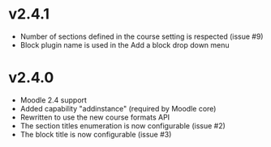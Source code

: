 v2.4.1
======

* Number of sections defined in the course setting is respected (issue #9)
* Block plugin name is used in the Add a block drop down menu

v2.4.0
======

* Moodle 2.4 support
* Added capability "addinstance" (required by Moodle core)
* Rewritten to use the new course formats API
* The section titles enumeration is now configurable (issue #2)
* The block title is now configurable (issue #3)
